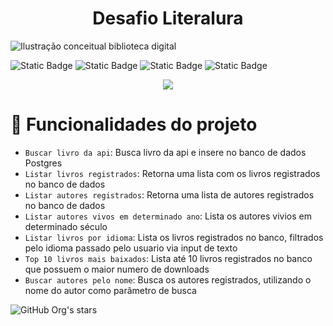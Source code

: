 <h1 align="center"> Desafio Literalura </h1>


![Ilustração conceitual biblioteca digital](https://github.com/Gabriel4502/LibraryInfo/assets/47870292/335814cf-c162-40aa-a404-afe95d7dccf1)


![Static Badge](https://img.shields.io/badge/Maven-central)
![Static Badge](https://img.shields.io/badge/java-8)
![Static Badge](https://img.shields.io/badge/Spring_Data-Jpa-red)
![Static Badge](https://img.shields.io/badge/postgres-sql)





<p align="center">
<img loading="lazy" src="http://img.shields.io/static/v1?label=STATUS&message=FINALIZADO&color=GREEN&style=for-the-badge"/>
</p>


# :hammer: Funcionalidades do projeto

- `Buscar livro da api`: Busca livro da api e insere no banco de dados Postgres
- `Listar livros registrados`: Retorna uma lista com os livros registrados no banco de dados
- `Listar autores registrados`: Retorna uma lista de autores registrados no banco de dados
- `Listar autores vivos em determinado ano`: Lista os autores vivios em determinado século
- `Listar livros por idioma`: Lista os livros registrados no banco, filtrados pelo idioma passado pelo usuario via input de texto
- `Top 10 livros mais baixados`: Lista até 10 livros registrados no banco que possuem o maior numero de downloads
- `Buscar autores pelo nome`: Busca os autores registrados, utilizando o nome do autor como parâmetro de busca





![GitHub Org's stars](https://img.shields.io/github/stars/camilafernanda?style=social)
